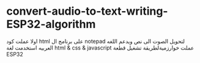 # convert-audio-to-text-writing-ESP32-algorithm
اولا عملت كود html على برنامج ال notepad لتحويل الصوت الى نص ويدعم اللغه العربيه استخدمت لغة html & css & javascript 
عملت خوارزميةلطريقة تشغيل قطعة ESP32
